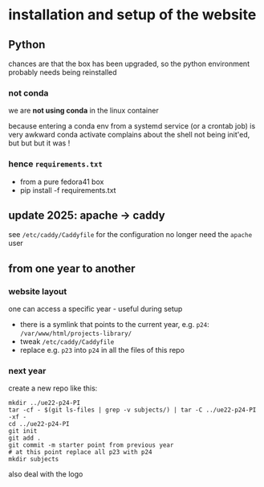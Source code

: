 # installation and setup of the website

## Python

chances are that the box has been upgraded, so the python environment probably
needs being reinstalled

### not conda

we are **not using conda** in the linux container

because entering a conda env from a systemd service (or a crontab job) is very awkward
conda activate complains about the shell not being init'ed, but but but it was !

### hence `requirements.txt`

* from a pure fedora41 box
* pip install -f requirements.txt

## update 2025: apache -> caddy

see `/etc/caddy/Caddyfile` for the configuration
no longer need the `apache` user

## from one year to another

### website layout

one can access a specific year - useful during setup

* there is a symlink that points to the current year, e.g. `p24`:
  `/var/www/html/projects-library/`
* tweak `/etc/caddy/Caddyfile`
* replace e.g. `p23` into `p24` in all the files of this repo

### next year


create a new repo like this:

```
mkdir ../ue22-p24-PI
tar -cf - $(git ls-files | grep -v subjects/) | tar -C ../ue22-p24-PI -xf -
cd ../ue22-p24-PI
git init
git add .
git commit -m starter point from previous year
# at this point replace all p23 with p24
mkdir subjects
```

also deal with the logo
